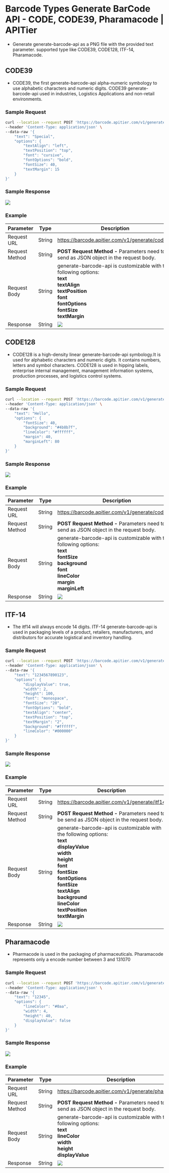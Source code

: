 # Barcode Types Generate BarCode API - CODE, CODE39, Pharamacode  | APITier

* Generate generate-barcode-api as a PNG file with the provided text parameter. supported type like CODE39, CODE128, ITF-14, Pharamacode.

## CODE39
* CODE39, the first generate-barcode-api alpha-numeric symbology to use alphabetic characters and numeric digits. CODE39 generate-barcode-api used in industries, Logistics Applications and non-retail environments.

### Sample Request

```bash title="Example Curl Request" 
curl --location --request POST 'https://barcode.apitier.com/v1/generate/code39?x-api-key=hv90CBlVBN9R6Tbfx4wsg3CxRTXyk9CA6bvx2f11' \
--header 'Content-Type: application/json' \
--data-raw '{
    "text": "Special",
    "options": {
        "textAlign": "left",
        "textPosition": "top",
        "font": "cursive",
        "fontOptions": "bold",
        "fontSize": 40,
        "textMargin": 15
    }
}'
```

### Sample Response

<img src="img/code39.png" />

### Example

| Parameter          | Type    |    Description                            |
| -------------------|-------- | ---------------------------------------   |
| Request URL        | String  |https://barcode.apitier.com/v1/generate/code39 |
| Request Method     | String  |**POST Request Method -** Parameters need to be send as JSON object in the request body.                                     |
| Request Body       | String  |generate-barcode-api is customizable with the following options: <br />**text<br /> textAlign<br /> textPosition <br />font <br />fontOptions<br /> fontSize<br /> textMargin**| 
| Response           | String  |<img src="img/code39.png" />              |




## CODE128
* CODE128 is a high-density linear generate-barcode-api symbology.It is used for alphabetic characters and numeric digits. It contains numbers, letters and symbol characters. CODE128 is used in hipping labels, enterprise internal management,  management information systems, production processes, and logistics control systems.

### Sample Request

```bash title="Example Curl Request"      
curl --location --request POST 'https://barcode.apitier.com/v1/generate/code128?x-api-key=hv90CBlVBN9R6Tbfx4wsg3CxRTXyk9CA6bvx2f11' \
--header 'Content-Type: application/json' \
--data-raw '{
    "text": "Hello",
    "options": {
        "fontSize": 40,
        "background": "#4b8b7f",
        "lineColor": "#ffffff",
        "margin": 40,
        "marginLeft": 80
    }
}'
```

### Sample Response

<img src="img/code128.png" />

### Example

| Parameter          | Type    |    Description                            |
| -------------------|-------- | ---------------------------------------   |
| Request URL        | String  |https://barcode.apitier.com/v1/generate/code128 |
| Request Method     | String  |**POST Request Method -** Parameters need to be send as JSON object in the request body.                                         |
| Request Body       | String  |generate-barcode-api is customizable with the following options: <br />**text<br /> fontSize<br /> background <br />font <br />lineColor<br /> margin<br /> marginLeft**| 
| Response           | String  |<img src="img/code128.png" />              |




## ITF-14
* The itf14 will always encode 14 digits. ITF-14 generate-barcode-api is used in packaging levels of a product, retailers, manufacturers, and distributors for accurate logistical and inventory handling.

### Sample Request

```bash title="Example Curl Request" 
curl --location --request POST 'https://barcode.apitier.com/v1/generate/itf14?x-api-key=hv90CBlVBN9R6Tbfx4wsg3CxRTXyk9CA6bvx2f11' \
--header 'Content-Type: application/json' \
--data-raw '{
    "text": "1234567890123",
    "options": {
        "displayValue": true,
        "width": 2,
        "height": 100,
        "font": "monospace",
        "fontSize": "20",
        "fontOptions": "bold",
        "textAlign": "center",
        "textPosition": "top",
        "textMargin": "2",
        "background": "#ffffff",
        "lineColor": "#000000"
    }
}'
```

### Sample Response

<img src="img/itf14.png" />

### Example

| Parameter          | Type    |    Description                            |
| -------------------|-------- | ---------------------------------------   |
| Request URL        | String  |https://barcode.apitier.com/v1/generate/itf14 |
| Request Method     | String  |**POST Request Method -** Parameters need to be send as JSON object in the request body.                                         |
| Request Body       | String  |generate-barcode-api is customizable with the following options: <br />**text<br /> displayValue<br /> width <br />height <br />font<br /> fontSize<br /> fontOptions<br /> fontSize<br /> textAlign<br /> background<br /> lineColor<br /> textPosition<br /> textMargin**| 
| Response           | String  |<img src="img/itf14.png" />              |




## Pharamacode
* Pharmacode is used in the packaging of pharmaceuticals. Pharamacode represents only a encode number between 3 and 131070

### Sample Request

```bash title="Example Curl Request" 
curl --location --request POST 'https://barcode.apitier.com/v1/generate/pharmacode?x-api-key=hv90CBlVBN9R6Tbfx4wsg3CxRTXyk9CA6bvx2f11' \
--header 'Content-Type: application/json' \
--data-raw '{
    "text": "12345",
    "options": {
        "lineColor": "#0aa",
        "width": 4,
        "height": 40,
        "displayValue": false
    }
}'
```

### Sample Response

<img src="img/pharmacode.png" />

### Example

| Parameter          | Type    |    Description                            |
| -------------------|-------- | ---------------------------------------   |
| Request URL        | String  |https://barcode.apitier.com/v1/generate/pharmacode |
| Request Method     | String  |**POST Request Method -** Parameters need to be send as JSON object in the request body.                                         |
| Request Body       | String  |generate-barcode-api is customizable with the following options: <br />**text<br /> lineColor<br /> width <br />height <br />displayValue**| 
| Response           | String  |<img src="img/pharmacode.png" />              |







